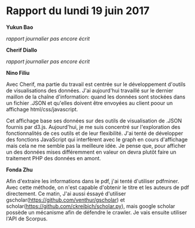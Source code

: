 # Rapport du lundi 19 juin 2017

**Yukun Bao**

_rapport journalier pas encore écrit_

**Cherif Diallo**

_rapport journalier pas encore écrit_

**Nino Filiu**

Avec Cherif, ma partie du travail est centrée sur le développement d'outils de visualisations des données. J'ai aujourd'hui travaillé sur le dernier maillon de la chaîne d'information: quand les données sont stockées dans un fichier .JSON et qu'elles doivent être envoyées au client poour un affichage html/css/javascript.

Cet affichage base ses données sur des outils de visualisation de .JSON fournis par d3.js. Aujourd'hui, je me suis concentré sur l'exploration des fonctionnalités de ces outils et de leur flexibilité. J'ai tenté de développer des fonctions JavaScript qui interfèrent avec le graph en cours d'affichage mais cela ne me semble pas la meilleure idée. Je pense que, pour afficher un des données mises différemment en valeur on devra plutôt faire un traitement PHP des données en amont.

**Fonda Zhu**

Afin d'extraire les informations dans le pdf, j'ai tenté d'utiliser pdfminer. Avec cette méthode, on n'est capable d'obtenir le titre et les auteurs de pdf directement. Ce matin, J'ai aussi éssayé d'utiliser gscholar(https://github.com/venthur/gscholar)  et scholar(https://github.com/ckreibich/scholar.py), mais google scholar possède un mécanisme afin de défendre le crawler. Je vais ensuite utiliser l'API de Scorpus.
